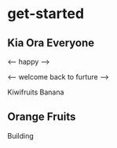 # get-started
## Kia Ora Everyone
<-- happy -->

<-- welcome back to furture -->

Kiwifruits
Banana

## Orange Fruits


Building
